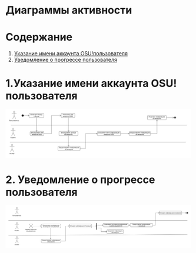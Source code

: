 # Диаграммы активности

# Содержание
1. [Указание имени аккаунта OSU!пользователя ](#1)  
2. [Уведомление о прогрессе пользователя](#2)  

<a name="1"/>

# 1.Указание имени аккаунта OSU!пользователя 
![Диаграмма активностей 1](/diagrams/images/Activity1.jpg)

<a name="2"/>

# 2. Уведомление о прогрессе пользователя
![Диаграмма активностей 2](/diagrams/images/Activity2.jpg)
